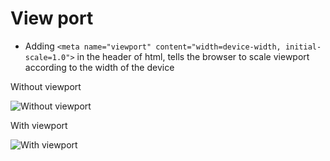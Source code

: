 # View port
* Adding `<meta name="viewport" content="width=device-width, initial-scale=1.0">` in the header of html, tells the browser to scale viewport according to the width of the device

Without viewport

![Without viewport](https://www.w3schools.com/css/img_viewport1.png "Without viewport")

With viewport

![With viewport](https://www.w3schools.com/css/img_viewport2.png "With viewport")
